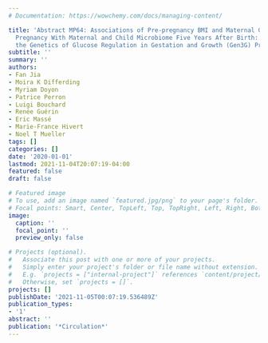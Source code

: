 ```yaml
---
# Documentation: https://wowchemy.com/docs/managing-content/

title: 'Abstract MP64: Associations of Pre-pregnancy BMI and Maternal Glycemia in
  Pregnancy With Maternal and Child Microbiome Five Years After Birth: Results From
  the Genetics of Glucose Regulation in Gestation and Growth (Gen3G) Prospective Cohort'
subtitle: ''
summary: ''
authors:
- Fan Jia
- Moira K Differding
- Myriam Doyon
- Patrice Perron
- Luigi Bouchard
- Renée Guérin
- Eric Massé
- Marie-France Hivert
- Noel T Mueller
tags: []
categories: []
date: '2020-01-01'
lastmod: 2021-11-04T20:07:19-04:00
featured: false
draft: false

# Featured image
# To use, add an image named `featured.jpg/png` to your page's folder.
# Focal points: Smart, Center, TopLeft, Top, TopRight, Left, Right, BottomLeft, Bottom, BottomRight.
image:
  caption: ''
  focal_point: ''
  preview_only: false

# Projects (optional).
#   Associate this post with one or more of your projects.
#   Simply enter your project's folder or file name without extension.
#   E.g. `projects = ["internal-project"]` references `content/project/deep-learning/index.md`.
#   Otherwise, set `projects = []`.
projects: []
publishDate: '2021-11-05T00:07:19.536489Z'
publication_types:
- '1'
abstract: ''
publication: '*Circulation*'
---
```


